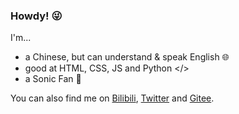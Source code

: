 ### Howdy! 😜

I'm...

- a Chinese, but can understand & speak English 🌐
- good at HTML, CSS, JS and Python </>
- a Sonic Fan 🦔

You can also find me on [Bilibili](https://space.bilibili.com/2004562940), [Twitter](https://twitter.com/Wr_Offi) and [Gitee](https://gitee.com/wroffi).
